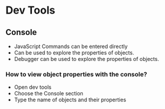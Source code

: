 # Dev Tools

## Console

- JavaScript Commands can be entered directly
- Can be used to explore the properties of objects.
- Debugger can be used to explore the properties of objects.

### How to view object properties with the console?

- Open dev tools
- Choose the Console section
- Type the name of objects and their properties